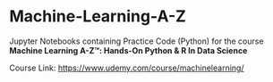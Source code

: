 # Machine-Learning-A-Z
Jupyter Notebooks containing Practice Code (Python) for the course __Machine Learning A-Z™: Hands-On Python & R In Data Science__

Course Link: https://www.udemy.com/course/machinelearning/
